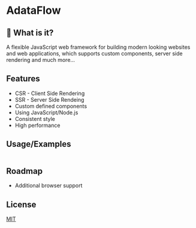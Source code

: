 # AdataFlow

## 🚀 What is it?
A flexible JavaScript web framework for building modern looking websites and web applications, which supports custom components, server side rendering and much more...

## Features
- CSR - Client Side Rendering
- SSR - Server Side Rendeing
- Custom defined components
- Using JavaScript/Node.js
- Consistent style
- High performance

## Usage/Examples

```javascript

```

## Roadmap
- Additional browser support

## License
[MIT](https://choosealicense.com/licenses/mit/)